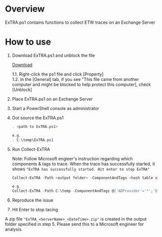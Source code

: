 # Overview

ExTRA.ps1 contains functions to collect ETW traces on an Exchange Server

# How to use

1. Download ExTRA.ps1 and unblock the file

    [Download](https://github.com/jpmessaging/ExTRA/releases/download/v2019-10-12/ExTRA.ps1)

    1.1. Right-click the ps1 file and click [Property]  
    1.2. In the [General] tab, if you see "This file came from another computer and might be blocked to help protect this computer], check [Unblock]

2. Place ExTRA.ps1 on an Exchange Server
3. Start a PowerShell console as administrator
4. Dot source the ExTRA.ps1

    ```PowerShell
    . <path to ExTRA.ps1>

    e.g.
    . C:\temp\ExTRA.ps1
    ```

5. Run Collect-ExTRA

    Note: Follow Microsoft engieer's instruction regarding which components & tags to trace.
    When the trace has successfully started, it shows `"ExTRA has successfully started. Hit enter to stop ExTRA"`

    ```PowerShell
    Collect-ExTRA -Path <output folder> -ComponentAndTags <hash table of components & tags to trace>

    e.g.
    Collect-ExTRA -Path C:\temp -ComponentAndTags @{'ADProvider'='*';'Data.Storage'='*';'InfoWorker.Sharing'='LocalFolder,SharingEngine'}
    ```


6.  Reproduce the issue

7. Hit Enter to stop tacing

A zip file `"ExTRA_<ServerName>_<DateTime>.zip"` is created in the output folder specified in step 5.
Please send this to a Microsoft engineer for analysis.
